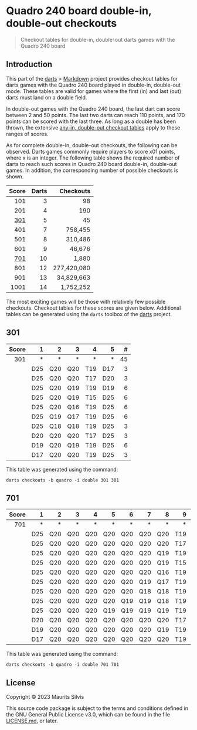 # Quadro 240 board double-in, double-out checkouts

> Checkout tables for double-in, double-out darts games with the Quadro 240 board

## Introduction

This part of the [darts](https://github.com/mauritssilvis/darts) > [Markdown](../..) project provides checkout tables for darts games with the Quadro 240 board played in double-in, double-out mode.
These tables are valid for games where the first (in) and last (out) darts must land on a double field.

In double-out games with the Quadro 240 board, the last dart can score between 2 and 50 points.
The last two darts can reach 110 points, and 170 points can be scored with the last three.
As long as a double has been thrown, the extensive [any-in, double-out checkout tables](Quadro_any_in_double_out.md) apply to these ranges of scores.

As for complete double-in, double-out checkouts, the following can be observed.
Darts games commonly require players to score x01 points, where x is an integer.
The following table shows the required number of darts to reach such scores in Quadro 240 board double-in, double-out games.
In addition, the corresponding number of possible checkouts is shown.

|       Score | Darts |   Checkouts |
|------------:|------:|------------:|
|         101 |     3 |          98 |
|         201 |     4 |         190 |
| [301](#301) |     5 |          45 |
|         401 |     7 |     758,455 |
|         501 |     8 |     310,486 |
|         601 |     9 |      46,676 |
| [701](#701) |    10 |       1,880 |
|         801 |    12 | 277,420,080 |
|         901 |    13 |  34,829,663 |
|        1001 |    14 |   1,752,252 |

The most exciting games will be those with relatively few possible checkouts.
Checkout tables for these scores are given below.
Additional tables can be generated using the `darts` toolbox of the [darts](https://github.com/mauritssilvis/darts) project.

## 301

| Score |   1 |   2 |   3 |   4 |   5 |  # |
|------:|----:|----:|----:|----:|----:|---:|
|   301 |   * |   * |   * |   * |   * | 45 |
|       | D25 | Q20 | Q20 | T19 | D17 |  3 |
|       | D25 | Q20 | Q20 | T17 | D20 |  3 |
|       | D25 | Q20 | Q19 | T19 | D19 |  6 |
|       | D25 | Q20 | Q19 | T15 | D25 |  6 |
|       | D25 | Q20 | Q16 | T19 | D25 |  6 |
|       | D25 | Q19 | Q17 | T19 | D25 |  6 |
|       | D25 | Q18 | Q18 | T19 | D25 |  3 |
|       | D20 | Q20 | Q20 | T17 | D25 |  3 |
|       | D19 | Q20 | Q19 | T19 | D25 |  6 |
|       | D17 | Q20 | Q20 | T19 | D25 |  3 |

This table was generated using the command:

```shell
darts checkouts -b quadro -i double 301 301
```

## 701

| Score |   1 |   2 |   3 |   4 |   5 |   6 |   7 |   8 |   9 |  10 |     # |
|------:|----:|----:|----:|----:|----:|----:|----:|----:|----:|----:|------:|
|   701 |   * |   * |   * |   * |   * |   * |   * |   * |   * |   * | 1,880 |
|       | D25 | Q20 | Q20 | Q20 | Q20 | Q20 | Q20 | Q20 | T19 | D17 |     8 |
|       | D25 | Q20 | Q20 | Q20 | Q20 | Q20 | Q20 | Q20 | T17 | D20 |     8 |
|       | D25 | Q20 | Q20 | Q20 | Q20 | Q20 | Q20 | Q19 | T19 | D19 |    56 |
|       | D25 | Q20 | Q20 | Q20 | Q20 | Q20 | Q20 | Q19 | T15 | D25 |    56 |
|       | D25 | Q20 | Q20 | Q20 | Q20 | Q20 | Q20 | Q16 | T19 | D25 |    56 |
|       | D25 | Q20 | Q20 | Q20 | Q20 | Q20 | Q19 | Q17 | T19 | D25 |   336 |
|       | D25 | Q20 | Q20 | Q20 | Q20 | Q20 | Q18 | Q18 | T19 | D25 |   168 |
|       | D25 | Q20 | Q20 | Q20 | Q20 | Q19 | Q19 | Q18 | T19 | D25 |   840 |
|       | D25 | Q20 | Q20 | Q20 | Q19 | Q19 | Q19 | Q19 | T19 | D25 |   280 |
|       | D20 | Q20 | Q20 | Q20 | Q20 | Q20 | Q20 | Q20 | T17 | D25 |     8 |
|       | D19 | Q20 | Q20 | Q20 | Q20 | Q20 | Q20 | Q19 | T19 | D25 |    56 |
|       | D17 | Q20 | Q20 | Q20 | Q20 | Q20 | Q20 | Q20 | T19 | D25 |     8 |

This table was generated using the command:

```shell
darts checkouts -b quadro -i double 701 701
```

## License

Copyright © 2023 Maurits Silvis

This source code package is subject to the terms and conditions defined in the GNU General Public License v3.0, which can be found in the file [LICENSE.md](../../../LICENSE.md), or later.
